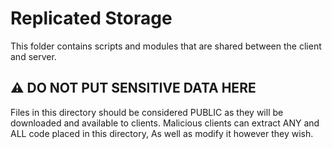 # Replicated Storage
This folder contains scripts and modules that are shared between the client and server.

## ⚠️ DO NOT PUT SENSITIVE DATA HERE 
Files in this directory should be considered PUBLIC as they will be downloaded and available to clients.
Malicious clients can extract ANY and ALL code placed in this directory, As well as modify it however they wish.
